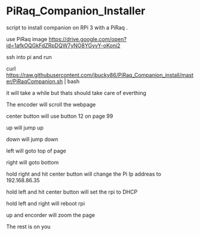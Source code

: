 # PiRaq_Companion_Installer
script to install companion on RPi 3 with a PiRaq . 

use PiRaq image https://drive.google.com/open?id=1afkOQGkFdZRpDQW7yNO8YGyvY-oKoni2

ssh into pi and run 

curl https://raw.githubusercontent.com/jbucky86/PiRaq_Companion_install/master/PiRaqCompanion.sh | bash

it will take a while but thats should take care of everthing

The encoder will scroll the webpage

center button will use button 12 on page 99

up will jump up 

down will jump down 

left will goto top of page

right will goto bottom 

hold right and hit center button will change the Pi Ip addreas to 192.168.86.35 

hold left and hit center button will set the rpi to DHCP

hold left and right will reboot rpi

up and encorder will zoom the page

The rest is on you 
